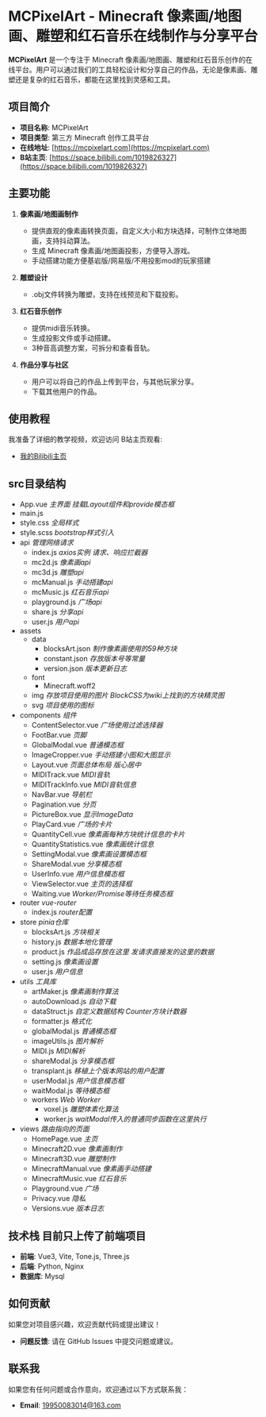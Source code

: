 # MCPixelArt - Minecraft 像素画/地图画、雕塑和红石音乐在线制作与分享平台

**MCPixelArt** 是一个专注于 Minecraft 像素画/地图画、雕塑和红石音乐创作的在线平台。用户可以通过我们的工具轻松设计和分享自己的作品，无论是像素画、雕塑还是复杂的红石音乐，都能在这里找到灵感和工具。

## 项目简介

- **项目名称**: MCPixelArt  
- **项目类型**: 第三方 Minecraft 创作工具平台  
- **在线地址**: [https://mcpixelart.com](https://mcpixelart.com)  
- **B站主页**: [https://space.bilibili.com/1019826327](https://space.bilibili.com/1019826327)  

## 主要功能

1. **像素画/地图画制作**  
   - 提供直观的像素画转换页面，自定义大小和方块选择，可制作立体地图画，支持抖动算法。  
   - 生成 Minecraft 像素画/地图画投影，方便导入游戏。
   - 手动搭建功能方便基岩版/网易版/不用投影mod的玩家搭建

2. **雕塑设计**  
   - .obj文件转换为雕塑，支持在线预览和下载投影。

3. **红石音乐创作**  
   - 提供midi音乐转换。
   - 生成投影文件或手动搭建。
   - 3种音高调整方案，可拆分和查看音轨。

4. **作品分享与社区**  
   - 用户可以将自己的作品上传到平台，与其他玩家分享。  
   - 下载其他用户的作品。  

## 使用教程

我准备了详细的教学视频，欢迎访问 B站主页观看: 
- [我的Bilibili主页](https://space.bilibili.com/1019826327)  

## src目录结构
* App.vue *主界面 挂载Layout组件和provide模态框*  
* main.js   
* style.css *全局样式*  
* style.scss *bootstrap样式引入*  
* api *管理网络请求*  
   - index.js *axios实例 请求、响应拦截器*  
   - mc2d.js *像素画api*  
   - mc3d.js *雕塑api*  
   - mcManual.js *手动搭建api*  
   - mcMusic.js *红石音乐api*  
   - playground.js *广场api*  
   - share.js *分享api*  
   - user.js *用户api*  
* assets  
   - data  
      * blocksArt.json *制作像素画使用的59种方块*  
      * constant.json *存放版本号等常量*  
      * version.json *版本更新日志*  
   - font
      * Minecraft.woff2  
   - img  *存放项目使用的图片 BlockCSS为wiki上找到的方块精灵图*  
   - svg *项目使用的图标*  
* components *组件*  
   - ContentSelector.vue *广场使用过滤选择器*  
   - FootBar.vue *页脚*  
   - GlobalModal.vue *普通模态框*  
   - ImageCropper.vue *手动搭建小图和大图显示*  
   - Layout.vue *页面总体布局 版心居中*  
   - MIDITrack.vue *MIDI音轨*  
   - MIDITrackInfo.vue *MIDI音轨信息*  
   - NavBar.vue *导航栏*  
   - Pagination.vue *分页*  
   - PictureBox.vue *显示ImageData*  
   - PlayCard.vue *广场的卡片*  
   - QuantityCell.vue *像素画每种方块统计信息的卡片*  
   - QuantityStatistics.vue *像素画统计信息*  
   - SettingModal.vue *像素画设置模态框*  
   - ShareModal.vue *分享模态框*  
   - UserInfo.vue *用户信息模态框*  
   - ViewSelector.vue *主页的选择框*  
   - Waiting.vue *Worker/Promise等待任务模态框*  
* router *vue-router*  
   - index.js *router配置*  
* store *pinia仓库*  
   - blocksArt.js *方块相关*  
   - history.js *数据本地化管理*  
   - product.js *作品成品存放在这里 发请求直接发的这里的数据*  
   - setting.js *像素画设置*  
   - user.js *用户信息*  
* utils *工具库*  
   - artMaker.js *像素画制作算法*  
   - autoDownload.js *自动下载*  
   - dataStruct.js *自定义数据结构 Counter方块计数器*  
   - formatter.js *格式化*  
   - globalModal.js *普通模态框*  
   - imageUtils.js *图片解析*  
   - MIDI.js *MIDI解析*  
   - shareModal.js *分享模态框*  
   - transplant.js *移植上个版本网站的用户配置*  
   - userModal.js *用户信息模态框*  
   - waitModal.js *等待模态框*  
   - workers *Web Worker*  
      * voxel.js *雕塑体素化算法*  
      * worker.js *waitModal传入的普通同步函数在这里执行*  
* views *路由指向的页面*  
   - HomePage.vue *主页*  
   - Minecraft2D.vue *像素画制作*  
   - Minecraft3D.vue *雕塑制作*  
   - MinecraftManual.vue *像素画手动搭建*  
   - MinecraftMusic.vue *红石音乐*  
   - Playground.vue *广场*  
   - Privacy.vue *隐私*  
   - Versions.vue *版本日志*  

## 技术栈 目前只上传了前端项目

- **前端**: Vue3, Vite, Tone.js, Three.js
- **后端**: Python, Nginx
- **数据库**: Mysql

## 如何贡献

如果您对项目感兴趣，欢迎贡献代码或提出建议！
- **问题反馈**: 请在 GitHub Issues 中提交问题或建议。  

## 联系我

如果您有任何问题或合作意向，欢迎通过以下方式联系我：  
- **Email**: 19950083014@163.com  